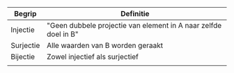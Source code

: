 | Begrip    | Definitie                                                       |
| --------- | --------------------------------------------------------------- |
| Injectie  | "Geen dubbele projectie van element in A naar zelfde doel in B" |
| Surjectie | Alle waarden van B worden geraakt                               |
| Bijectie  | Zowel injectief als surjectief                                  |
|           |                                                                 |
